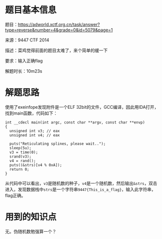 # 题目基本信息

题目：https://adworld.xctf.org.cn/task/answer?type=reverse&number=4&grade=0&id=5079&page=1

来源：9447 CTF 2014

描述：菜鸡觉得前面的题目太难了，来个简单的缓一下

要求：输入正确flag

解题时长：10m23s

# 解题思路

使用了exeinfope发现附件是一个ELF 32bit的文件，GCC编译，因此用IDA打开，找到main函数，代码如下：

```
int __cdecl main(int argc, const char **argv, const char **envp)
{
  unsigned int v3; // eax
  unsigned int v4; // eax

  puts("Reticulating splines, please wait..");
  sleep(5u);
  v3 = time(0);
  srand(v3);
  v4 = rand();
  puts((&strs)[v4 % 0xA]);
  return 0;
}
```

从代码中可以看出，`v3`是随机数的种子，`v4`是一个随机数，然后输出`&strs`，双击进入，发现数据栈中`strs`是一个字符串`9447{This_is_a_flag}`，输入此字符串，flag正确。

# 用到的知识点

无。伪随机数勉强算一个？